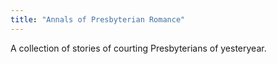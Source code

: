 ```yaml
---
title: "Annals of Presbyterian Romance"
---
```


A collection of stories of courting Presbyterians of yesteryear. 